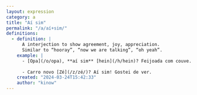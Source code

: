 ```yaml
---
layout: expression
category: a
title: "Aí sim"
permalink: "/a/aí+sim/"
definitions:
  - definition: |
      A interjection to show agreement, joy, appreciation.
      Similar to “hooray”, “now we are talking”, “oh yeah”.
    example: |
      - [Opa](/o/opa), **aí sim** [hein](/h/hein)? Feijoada com couve. Agora estamos falando a mesma língua!
      
      - Carro novo [Zé](/z/zé/)? Aí sim! Gostei de ver.
    created: "2024-03-24T15:42:33"
    author: "kinow"
---
```

